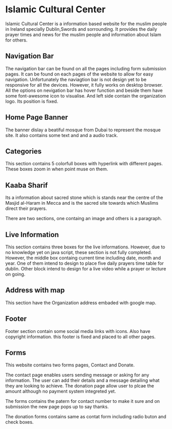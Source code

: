 
# Islamic Cultural Center

Islamic Cultural Center is a information based website for the muslim people in Ireland specially Dublin,Swords and sorrounding. It provides the daily prayer times and news for the muslim people and information about Islam for others. 

## Navigation Bar

The navigation bar can be found on all the pages including form submission pages. It can be found on each pages of the website to allow for easy navigation.
Unfortunately the naviagtion bar is not design yet to be responsive for all the devices. However, it fully works  on desktop browser.
All the options on nevigation bar has hover function and beside them have some font-awesome icon to visualise. And left side contain the organization logo. Its position is fixed.
## Home Page Banner

The banner dislay a beatiful mosque from Dubai to represent the mosque site. It also contains some text and and a audio track. 
## Categories 

This section contains 5 colorfull boxes with hyperlink with different pages. These boxes zoom in when point muse on them. 
## Kaaba Sharif

Its a information about sacred stone which is stands near the centre of the Masjid al-Haram in Mecca and is the sacred site towards which Muslims direct their prayers. 

There are two sections, one containg an image and others is a paragraph. 
## Live Information

This section contains three boxes for the live informations. However, due to no knowledge yet on java script, these section is not fully completed.
However, the middle box containg current time including date, month and year. 
One of them intend to design to place five daily prayers time table for dublin.
Other block intend to design for a live video while a prayer or lecture on going.
## Address with map

This section have the Organization address embaded with google map.
## Footer

Footer section contain some social media links with icons. Also have copyright information. this footer is fixed and placed to all other pages.
## Forms

This website contains two forms pages, Contact and Donate. 

The contact page enables users sending message or asking for any information.  The user can add their details and a message detailing what they are looking to achieve.
The donation page allow user to plcae the amount although no payment system integreted yet. 

The forms contains the patern for contact number to make it sure and on submission the new page pops up to say thanks. 

The donation forms contains same as contat form including radio buton and check boxes.

